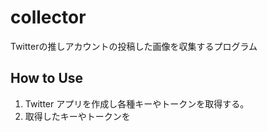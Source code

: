 # collector
Twitterの推しアカウントの投稿した画像を収集するプログラム

## How to Use
1. Twitter アプリを作成し各種キーやトークンを取得する。
2. 取得したキーやトークンを

